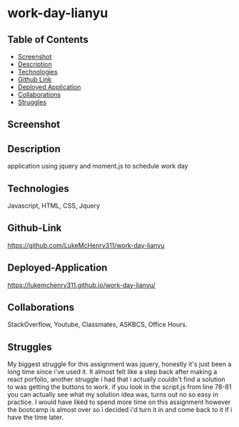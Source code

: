 # work-day-lianyu

## Table of Contents
* [Screenshot](#screenshot)
* [Description](#description)
* [Technologies](#technologies)
* [Github Link](#github-link)
* [Deployed Application](#deployed-application)
* [Collaborations](#collaborations)
* [Struggles](#struggles)

## Screenshot

## Description
application using jquery and moment.js to schedule work day
## Technologies
Javascript, HTML, CSS, Jquery
## Github-Link
https://github.com/LukeMcHenry311/work-day-lianyu
## Deployed-Application
https://lukemchenry311.github.io/work-day-lianyu/
## Collaborations
StackOverflow, Youtube, Classmates, ASKBCS, Office Hours.
## Struggles
My biggest struggle for this assignment was jquery, honestly it's just been a long time since i've used it. It almost felt like a step back after making a react porfolio, another struggle i had that i actually couldn't find a solution to was getting the buttons to work. if you look in the script.js from line 78-81 you can actually see what my solution idea was, turns out no so easy in practice. I would have liked to spend more time on this assignment however the bootcamp is almost over so i decided i'd turn it in and come back to it if i have the time later.
